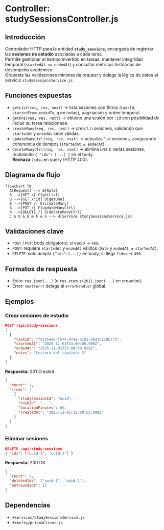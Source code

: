 # Controller: studySessionsController.js

## Introducción

Controlador HTTP para la entidad **`study_sessions`**, encargada de registrar las **sesiones de estudio** asociadas a cada tarea.  
Permite gestionar el tiempo invertido en tareas, mantener integridad temporal (`startedAt <= endedAt`) y consultar métricas históricas de desempeño académico.  
Orquesta las validaciones mínimas de request y delega la lógica de datos al servicio `studySessionsService.js`.

## Funciones expuestas

- `getList(req, res, next)` → lista sesiones con filtros (`taskId`, `startedFrom`, `endedTo`, `q` en notas), paginación y orden temporal.
- `getOne(req, res, next)` → obtiene una sesión por `:id` con posibilidad de incluir su tarea relacionada.
- `createMany(req, res, next)` → crea 1..n sesiones, validando que `startedAt` y `endedAt` sean válidas.
- `updateManyCtrl(req, res, next)` → actualiza 1..n sesiones, asegurando coherencia de tiempos (`startedAt ≤ endedAt`).
- `deleteManyCtrl(req, res, next)` → elimina una o varias sesiones, recibiendo `{ "ids": [...] }` en el body.  
  **Rechaza** `?ids=` en query (HTTP 400).

## Diagrama de flujo

```mermaid
flowchart TD
  A[Request] --> B{Ruta}
  B -->|GET /| C[getList]
  B -->|GET /:id| D[getOne]
  B -->|POST /| E[createMany]
  B -->|PUT /| F[updateManyCtrl]
  B -->|DELETE /| G[deleteManyCtrl]
  C & D & E & F & G --> H[Service studySessionsService.js]
```

## Validaciones clave

- `POST` / `PUT`: body obligatorio; si vacío → `400`.
- `POST`: requiere `startedAt` y `endedAt` válidos (`Date` y `endedAt ≥ startedAt`).
- `DELETE`: solo acepta `{"ids":[...]}` en body; si llega `?ids=` → `400`.

## Formatos de respuesta

- Éxito: `res.json(...)` (o `res.status(201).json(...)` en creación).
- Error: `next(err)` delega al `errorHandler` global.

## Ejemplos

### Crear sesiones de estudio

```json
POST /api/study-sessions
[
  {
    "taskId": "f4235e9a-f574-47ae-a102-5bd3c1106772",
    "startedAt": "2025-11-01T14:00:00.000Z",
    "endedAt": "2025-11-01T15:00:00.000Z",
    "notes": "Lectura del capítulo 3"
  }
]
```

**Respuesta:** 201 Created

```json
{
  "count": 1,
  "items": [
    {
      "studySessionId": "uuid",
      "taskId": "...",
      "durationMinutes": 60,
      "createdAt": "2025-11-01T15:00:01.000Z"
    }
  ]
}
```

### Eliminar sesiones

```json
DELETE /api/study-sessions
{ "ids": ["uuid-1", "uuid-2"] }
```

**Respuesta:** 200 OK

```json
{
  "count": 2,
  "deletedIds": ["uuid-1", "uuid-2"],
  "notFoundIds": []
}
```

## Dependencias

- `#services/studySessionsService.js`
- `#config/prismaClient.js`
